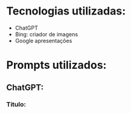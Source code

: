 # Tecnologias utilizadas:

- ChatGPT
- Bing: criador de imagens
- Google apresentações


# Prompts utilizados:

## ChatGPT:

### Titulo:
